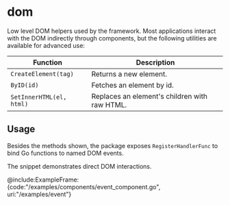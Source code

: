 # dom

Low level DOM helpers used by the framework. Most applications interact
with the DOM indirectly through components, but the following utilities
are available for advanced use:

| Function | Description |
| --- | --- |
| `CreateElement(tag)` | Returns a new element. |
| `ByID(id)` | Fetches an element by id. |
| `SetInnerHTML(el, html)` | Replaces an element's children with raw HTML. |

## Usage

Besides the methods shown, the package exposes `RegisterHandlerFunc` to bind
Go functions to named DOM events.

The snippet demonstrates direct DOM interactions.

@include:ExampleFrame:{code:"/examples/components/event_component.go", uri:"/examples/event"}
